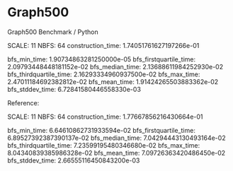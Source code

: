 # Graph500
Graph500 Benchmark / Python

SCALE: 11
NBFS: 64
construction_time: 1.74051761627197266e-01

bfs_min_time: 1.90734863281250000e-05
bfs_firstquartile_time: 2.09793448448181152e-02
bfs_median_time: 2.13688611984252930e-02
bfs_thirdquartile_time: 2.16293334960937500e-02
bfs_max_time: 2.47011184692382812e-02
bfs_mean_time: 1.91424265503883362e-02
bfs_stddev_time: 6.72841580446558330e-03


Reference:

SCALE: 11
NBFS: 64
construction_time: 1.77667856216430664e-01

bfs_min_time: 6.64610862731933594e-02
bfs_firstquartile_time: 6.89527392387390137e-02
bfs_median_time: 7.04294443130493164e-02
bfs_thirdquartile_time: 7.23599195480346680e-02
bfs_max_time: 8.04340839385986328e-02
bfs_mean_time: 7.09726363420486450e-02
bfs_stddev_time: 2.66555116450843200e-03

